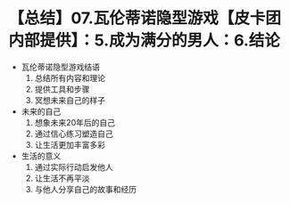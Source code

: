# 【总结】07.瓦伦蒂诺隐型游戏【皮卡团内部提供】：5.成为满分的男人：6.结论

-   瓦伦蒂诺隐型游戏结语
    1.  总结所有内容和理论
    2.  提供工具和步骤
    3.  冥想未来自己的样子
-   未来的自己
    1.  想象未来20年后的自己
    2.  通过信心练习塑造自己
    3.  让生活更加丰富多彩
-   生活的意义
    1.  通过实际行动启发他人
    2.  让生活不再平淡
    3.  与他人分享自己的故事和经历